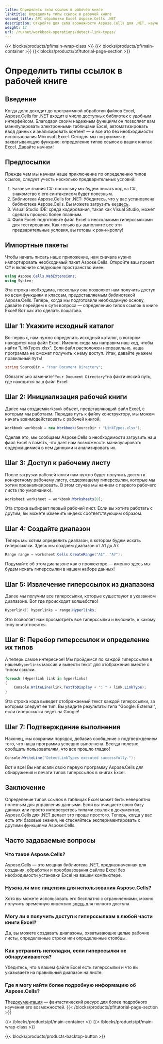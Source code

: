 ```yaml
---
title: Определить типы ссылок в рабочей книге
linktitle: Определить типы ссылок в рабочей книге
second_title: API обработки Excel Aspose.Cells .NET
description: Откройте для себя возможности Aspose.Cells для .NET, научившись эффективно определять типы гиперссылок в электронных таблицах Excel с помощью этого подробного руководства.
weight: 17
url: /ru/net/workbook-operations/detect-link-types/
---
```


{{< blocks/products/pf/main-wrap-class >}}
{{< blocks/products/pf/main-container >}}
{{< blocks/products/pf/tutorial-page-section >}}

# Определить типы ссылок в рабочей книге

## Введение
Когда дело доходит до программной обработки файлов Excel, Aspose.Cells for .NET входит в число доступных библиотек с удобным интерфейсом. Благодаря своим надежным функциям он позволяет вам манипулировать электронными таблицами Excel, автоматизировать ввод данных и анализировать контент — и все это без необходимости использования Microsoft Excel. Сегодня мы погрузимся в захватывающую функцию: определение типов ссылок в ваших книгах Excel. Давайте начнем!
## Предпосылки
Прежде чем мы начнем наше приключение по определению типов ссылок, следует учесть несколько предварительных условий:
1. Базовые знания C#: поскольку мы будем писать код на C#, знакомство с его синтаксисом будет полезным.
2.  Библиотека Aspose.Cells for .NET: Убедитесь, что у вас установлена библиотека Aspose.Cells. Вы можете загрузить ее[здесь](https://releases.aspose.com/cells/net/).
3. Visual Studio IDE: среда кодирования, такая как Visual Studio, может сделать процесс более плавным.
4. Файл Excel: подготовьте файл Excel с несколькими гиперссылками для тестирования.
Как только вы выполните все эти предварительные условия, вы готовы к рок-н-роллу!
## Импортные пакеты
Чтобы начать писать наше приложение, нам сначала нужно импортировать необходимый пакет Aspose.Cells. Откройте ваш проект C# и включите следующее пространство имен:
```csharp
using Aspose.Cells.WebExtensions;
using System;
```
Эта строка необходима, поскольку она позволяет нам получить доступ ко всем функциям и классам, предоставляемым библиотекой Aspose.Cells.
Теперь, когда мы подготовили необходимую основу, давайте перейдем к сути вопроса — определению типов ссылок в книге Excel! Вот как это сделать пошагово.
## Шаг 1: Укажите исходный каталог
Во-первых, нам нужно определить исходный каталог, в котором находится наш файл Excel. Именно сюда мы направим наш код, чтобы найти "LinkTypes.xlsx". Если файл расположен неправильно, наша программа не сможет получить к нему доступ. Итак, давайте укажем правильный путь!
```csharp
string SourceDir = "Your Document Directory";
```
 Обязательно замените`"Your Document Directory"`на фактический путь, где находится ваш файл Excel.
## Шаг 2: Инициализация рабочей книги
 Далее мы создаем`Workbook` объект, представляющий файл Excel, с которым мы работаем. Передав путь к файлу конструктору, мы можем начать взаимодействовать с рабочей книгой.
```csharp
Workbook workbook = new Workbook(SourceDir + "LinkTypes.xlsx");
```
Сделав это, мы сообщаем Aspose.Cells о необходимости загрузить наш файл Excel в память, что дает нам возможность манипулировать содержащимися в нем данными и анализировать их.
## Шаг 3: Доступ к рабочему листу
После загрузки рабочей книги нам нужно будет получить доступ к конкретному рабочему листу, содержащему гиперссылки, которые мы хотим проанализировать. В этом случае мы начнем с первого рабочего листа (по умолчанию).
```csharp
Worksheet worksheet = workbook.Worksheets[0];
```
Эта строка выбирает первый рабочий лист. Если вы хотите работать с другим, вы можете изменить индекс соответствующим образом. 
## Шаг 4: Создайте диапазон
Теперь мы хотим определить диапазон, в котором будем искать гиперссылки. Здесь мы создаем диапазон от A1 до A7.
```csharp
Range range = worksheet.Cells.CreateRange("A1", "A7");
```
Подумайте об этом диапазоне как о прожекторе — именно здесь мы будем искать гиперссылки в нашем наборе данных!
## Шаг 5: Извлечение гиперссылок из диапазона
Далее мы получим все гиперссылки, которые существуют в указанном диапазоне. Вот где происходит волшебство!
```csharp
Hyperlink[] hyperlinks = range.Hyperlinks;
```
Это позволяет нам просмотреть все гиперссылки и выяснить, к какому типу они относятся.
## Шаг 6: Перебор гиперссылок и определение их типов
А теперь самое интересное! Мы пройдемся по каждой гиперссылке в нашем`hyperlinks` массив и вывести текст для отображения вместе с типом ссылки.
```csharp
foreach (Hyperlink link in hyperlinks)
{
	Console.WriteLine(link.TextToDisplay + ": " + link.LinkType);
}
```
Эта строка кода выведет отображаемый текст каждой гиперссылки, за которым следует ее тип. Вы увидите результаты типа "Google: External", если гиперссылка ведет на Google!
## Шаг 7: Подтверждение выполнения
Наконец, мы сохраним порядок, добавив сообщение с подтверждением того, что наша программа успешно выполнена. Всегда полезно сообщать пользователям, что все прошло гладко!
```csharp
Console.WriteLine("DetectLinkTypes executed successfully.");
```
Вот и все! Вы написали свою первую программу Aspose.Cells для обнаружения и печати типов гиперссылок в книгах Excel.
## Заключение
Определение типов ссылок в таблицах Excel может быть невероятно полезным для управления данными. Если вы очищаете свою базу данных или просто интересуетесь типами ссылок в документах, Aspose.Cells для .NET делает это проще простого. Теперь, когда у вас есть эти базовые знания, не стесняйтесь экспериментировать с другими функциями Aspose.Cells.
## Часто задаваемые вопросы
### Что такое Aspose.Cells?
Aspose.Cells — это мощная библиотека .NET, предназначенная для создания, обработки и преобразования файлов Excel без необходимости установки Excel на вашем компьютере.
### Нужна ли мне лицензия для использования Aspose.Cells?
 Хотя вы можете использовать его бесплатно с ограничениями, можно получить временную лицензию.[здесь](https://purchase.aspose.com/temporary-license/) для полного доступа.
### Могу ли я получить доступ к гиперссылкам в любой части книги Excel?
Да, вы можете создавать диапазоны, охватывающие целые рабочие листы, определенные строки или определенные столбцы.
### Как устранить неполадки, если гиперссылки не обнаруживаются?
Убедитесь, что в вашем файле Excel есть гиперссылки и что вы указываете на правильный диапазон на листе.
### Где я могу найти более подробную информацию об Aspose.Cells?
 The[документация](https://reference.aspose.com/cells/net/) — фантастический ресурс для более подробного изучения его возможностей.
{{< /blocks/products/pf/tutorial-page-section >}}

{{< /blocks/products/pf/main-container >}}
{{< /blocks/products/pf/main-wrap-class >}}

{{< blocks/products/products-backtop-button >}}
